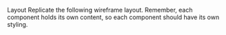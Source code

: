 Layout
Replicate the following wireframe layout. Remember, each component holds its own content, so each component should have its own styling.